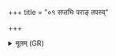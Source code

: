 +++
title = "०१ सप्तभिः पराङ् तपस्य्"

+++
<details><summary>मूलम् (GR)</summary>

सप्तभिः पराङ् तपस्य् एकयार्वाङ्  
अशस्तिम् एषि सुदिने बाधमानः ।  
त्वं तृतं त्वं पर्य् एष्वित्सं +++(ŚS eṣy útsam)+++  
सहस्रधारं वितथं स्वर्विदं +++(ŚS vidáthaṃ)+++  
तवेद् विष्णो बहुधा वीर्याणि ।  
त्वं नः पृणीहि पशुभिर् विश्वरूपैः  
स्वधायं नो धेहि परमे व्योमन् ॥
</details>